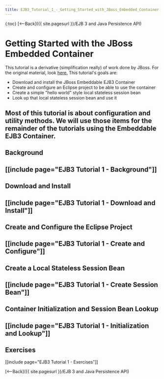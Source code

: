 ```yaml
---
title: EJB3_Tutorial_1_-_Getting_Started_with_JBoss_Embedded_Container
---
```

{:toc}
[<--Back]({{ site.pagesurl }}/EJB 3 and Java Persistence API)

# Getting Started with the JBoss Embedded Container

This tutorial is a derivative (simplification really) of work done by JBoss. For the original material, look [here.](http://docs.jboss.org/ejb3/embedded/embedded.html) This tutorial's goals are:
* Download and install the JBoss Embeddable EJB3 Container
* Create and configure an Eclipse project to be able to use the container
* Create a simple "hello world" style local stateless session bean
* Look up that local stateless session bean and use it

Most of this tutorial is about configuration and utility methods. We will use those items for the remainder of the tutorials using the Embeddable EJB3 Container.
----
## Background
[[include page="EJB3 Tutorial 1 - Background"]]
----
## Download and Install
[[include page="EJB3 Tutorial 1 - Download and Install"]]
----
## Create and Configure the Eclipse Project
[[include page="EJB3 Tutorial 1 - Create and Configure"]]
----
## Create a Local Stateless Session Bean
[[include page="EJB3 Tutorial 1 - Create Session Bean"]]
----
## Container Initialization and Session Bean Lookup
[[include page="EJB3 Tutorial 1 - Initialization and Lookup"]]
----
## Exercises
[[include page="EJB3 Tutorial 1 - Exercises"]]

[<--Back]({{ site.pagesurl }}/EJB 3 and Java Persistence API)
